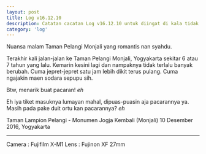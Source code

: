 ```yaml
---
layout: post
title: Log v16.12.10
description: Catatan cacatan Log v16.12.10 untuk diingat di kala tidak ingat sekaligus sengaja tidak ingat agar kembali mengingat.
category: 'log'
---
```


Nuansa malam Taman Pelangi Monjali yang romantis nan syahdu.

Terakhir kali jalan-jalan ke Taman Pelangi Monjali, Yogyakarta sekitar 6 atau 7 tahun yang lalu. Kemarin kesini lagi dan nampaknya tidak terlalu banyak berubah. Cuma jepret-jepret satu jam lebih dikit terus pulang. Cuma ngajakin maen sodara sepupu sih.

Btw, menarik buat pacaran! *eh*

Eh iya tiket masuknya lumayan mahal, dipuas-puasin aja pacarannya ya. Masih pada pake duit ortu kan pacarannya? *eh*

Taman Lampion Pelangi - Monumen Jogja Kembali (Monjali)
10 Desember 2016, Yogyakarta

_________________________________________

Camera : Fujifilm X-M1
Lens : Fujinon XF 27mm
